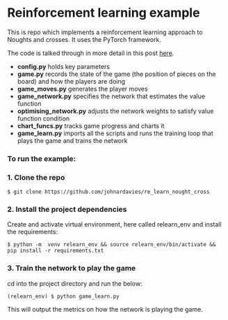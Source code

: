 # Reinforcement learning example

This is repo which implements a reinforcement learning approach to Noughts and crosses. It uses the PyTorch framework.

The code is talked through in more detail in this post [here](https://johnardavies.github.io/technical/reinforcement/). 

  - **config.py** holds key parameters
  - **game.py** records the state of the game (the position of pieces on the board) and how the players are doing
  - **game_moves.py** generates the player moves
  - **game_network.py** specifies the network that estimates the value function
  - **optimising_network.py** adjusts the network weights to satisfy value function condition 
  - **chart_funcs.py** tracks game progress and charts it
  - **game_learn.py** imports all the scripts and runs the training loop that plays the game and trains the network

### To run the example:

### 1.  Clone the repo
```
$ git clone https://github.com/johnardavies/re_learn_nought_cross
```
### 2.  Install the project dependencies
Create and activate virtual environment, here called relearn_env and install the requirements:
```
$ python -m  venv relearn_env && source relearn_env/bin/activate &&  pip install -r requirements.txt
```
### 3.  Train the network to play the game
cd into the project directory and run the below: 
```
(relearn_env) $ python game_learn.py
```
This will output the metrics on how the network is playing the game.
